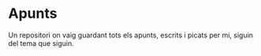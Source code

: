 # Apunts
Un repositori on vaig guardant tots els apunts, escrits i picats per mi, siguin del tema que siguin.

